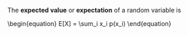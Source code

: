 The **expected value** or **expectation** of a random variable is

\begin{equation}
E[X] = \sum_i x_i p(x_i)
\end{equation}